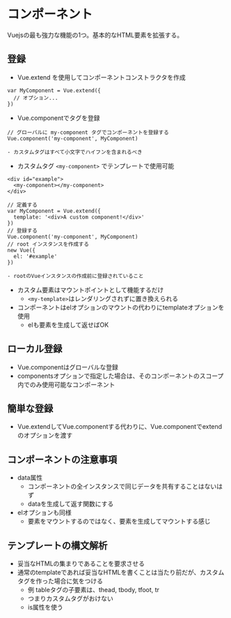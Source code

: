 
コンポーネント
========================

Vuejsの最も強力な機能の1つ。基本的なHTML要素を拡張する。

登録
-----

- Vue.extend を使用してコンポーネントコンストラクタを作成  
```
var MyComponent = Vue.extend({
  // オプション...
})
```
- Vue.componentでタグを登録  
```
// グローバルに my-component タグでコンポーネントを登録する
Vue.component('my-component', MyComponent)
```
    - カスタムタグはすべて小文字でハイフンを含まれるべき
- カスタムタグ `<my-component>` でテンプレートで使用可能  
```
<div id="example">
  <my-component></my-component>
</div>
```
```
// 定義する
var MyComponent = Vue.extend({
  template: '<div>A custom component!</div>'
})
// 登録する
Vue.component('my-component', MyComponent)
// root インスタンスを作成する
new Vue({
  el: '#example'
})
```
    - rootのVueインスタンスの作成前に登録されていること  
- カスタム要素はマウントポイントとして機能するだけ
    - `<my-template>`はレンダリングされずに置き換えられる
- コンポーネントはelオプションのマウントの代わりにtemplateオプションを使用
    - elも要素を生成して返せばOK


ローカル登録
----------------
- Vue.componentはグローバルな登録
- componentsオプションで指定した場合は、そのコンポーネントのスコープ内でのみ使用可能なコンポーネント

簡単な登録
---------------
- Vue.extendしてVue.componentする代わりに、Vue.componentでextendのオプションを渡す

コンポーネントの注意事項
---------------------------
- data属性
    - コンポーネントの全インスタンスで同じデータを共有することはないはず
    - dataを生成して返す関数にする
- elオプションも同様
    - 要素をマウントするのではなく、要素を生成してマウントする感じ

テンプレートの構文解析
--------------------------

- 妥当なHTMLの集まりであることを要求させる
- 通常のtemplateであれば妥当なHTMLを書くことは当たり前だが、カスタムタグを作った場合に気をつける
    - 例 tableタグの子要素は、thead, tbody, tfoot, tr
    - つまりカスタムタグがおけない
    - is属性を使う





